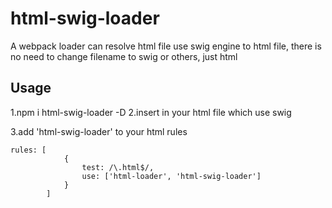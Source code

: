 # html-swig-loader
A webpack loader can resolve html file use swig engine to html file, there is no need to change filename to swig or others, just html

## Usage
1.npm i html-swig-loader -D
2.insert <!--swig--> in your html file which use swig

3.add 'html-swig-loader' to your html rules
```
rules: [
            {
                test: /\.html$/,
                use: ['html-loader', 'html-swig-loader']
            }
        ]
```


